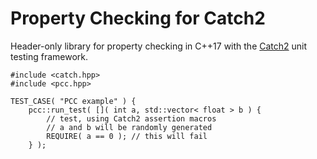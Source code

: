 # Property Checking for Catch2

Header-only library for property checking in C++17 with the
[Catch2](https://github.com/catchorg/Catch2) unit testing framework.

```{.cpp}
#include <catch.hpp>
#include <pcc.hpp>

TEST_CASE( "PCC example" ) {
    pcc::run_test( []( int a, std::vector< float > b ) {
        // test, using Catch2 assertion macros
        // a and b will be randomly generated
        REQUIRE( a == 0 ); // this will fail
    } );
```
